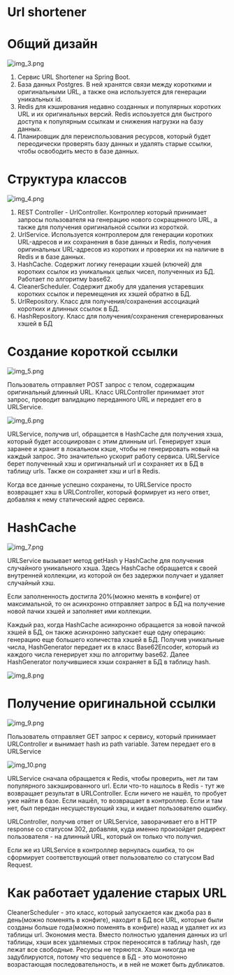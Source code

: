 # Url shortener

# Общий дизайн

![img_3.png](img_3.png)

1. Сервис URL Shortener на Spring Boot.
2. База данных Postgres. В ней хранятся связи между короткими и оригинальными URL, а также она используется для
   генерации уникальных id.
3. Redis для кэширования недавно созданных и популярных коротких URL и их оригинальных версий. Redis испоьзуется для
   быстрого доступа к популярным ссылкам и снижения нагрузки на базу данных.
4. Планировщик для переиспользования ресурсов, который будет переодически проверять базу данных и удалять старые ссылки,
   чтобы освободить место в базе данных.

# Структура классов

![img_4.png](img_4.png)

1. REST Controller - UrlController. Контроллер который принимает запросы пользователя на генерацию нового сокращенного
   URL, а также для получения оригинальной ссылки из короткой.
2. UrlService. Используется контроллером для генерации коротких URL-адресов и их сохранения в базе данных и Redis,
   получения оригинальных URL-адресов из коротких и проверки их на наличие в Redis и в базе данных.
3. HashCache. Содержит логику генерации хэшей (ключей) для коротких ссылок из уникальных целых чисел, полученных из БД.
   Работает по алгоритму base62.
4. CleanerScheduler. Содержит джобу для удаления устаревших коротких ссылок и перемещения их хэшей
   обратно в БД.
5. UrlRepository. Класс для получения/сохранения ассоциаций коротких и длинных ссылок в БД.
6. HashRepository. Класс для получения/сохранения сгенерированных хэшей в БД

# Создание короткой ссылки

![img_5.png](img_5.png)

Пользователь отправляет POST запрос с телом, содержащим оригинальный длинный URL. Класс URLController принимает этот
запрос, проводит валидацию переданного URL и передает его в URLService.

![img_6.png](img_6.png)

URLService, получив url, обращается в HashCache для получения хэша, который будет ассоциирован с этим длинным url.
Генерирует хэши заранее и хранит в локальном кэше, чтобы не генерировать новый на каждый запрос. Это значительно ускорит
работу сервиса.
URLService берет полученный хэш и оригинальный url и сохраняет их в БД в таблицу urls. Также он сохраняет хэш и url
в Redis.

Когда все данные успешно сохранены, то URLService просто возвращает хэш в URLController, который формирует из него
ответ, добавляя к нему статический адрес сервиса.

# HashCache

![img_7.png](img_7.png)

URLService вызывает метод getHash у HashCache для получения случайного уникального хэша. Здесь HashCache обращается к
своей внутренней коллекции, из которой он без задержки получает и удаляет случайный хэш.

Если заполненность достигла 20%(можно менять в конфиге) от максимальной, то он асинхронно отправляет запрос в БД на
получение новой пачки хэшей и заполняет ими коллекции.

Каждый раз, когда HashCache асинхронно обращается за новой пачкой хэшей в БД, он также асинхронно запускает еще одну
операцию: генерацию еще большего количества хэшей в БД.
Получив уникальные числа, HashGenerator передает их в класс Base62Encoder, который из каждого числа генерирует хэш
по алгоритму base62.
Далее HashGenerator получившиеся хэши сохраняет в БД в таблицу hash.

![img_8.png](img_8.png)

# Получение оригинальной ссылки

![img_9.png](img_9.png)

Пользователь отправляет GET запрос к сервису, который принимает URLController и вынимает hash из path variable.
Затем передает его в URLService

![img_10.png](img_10.png)

URLService сначала обращается к Redis, чтобы проверить, нет ли там популярного закэшированного url.
Если что-то нашлось в Redis - тут же возвращает результат в URLController. Если ничего не нашёл, то пробует уже найти в
базе. Если нашёл, то возвращает в контроллер. Если и там нет, был передан несуществующий хэш, и кидает
пользователю ошибку.

URLController, получив ответ от URLService, заворачивает его в HTTP response со статусом 302, добавляя, куда именно
произойдет редирект пользователя - на длинный URL, который он только что получил.

Если же из URLService в контроллер вернулась ошибка, то он сформирует соответствующий ответ пользователю со статусом
Bad Request.

# Как работает удаление старых URL

CleanerScheduler - это класс, который запускается как джоба раз в день(можно поменять в конфиге), находит в БД все URL,
которые были созданы больше года(можно поменять в конфиге) назад и удаляет их из таблицы url. Экономия места.
Вместо полностью удаления данных из url таблицы, хэши всех удаляемых строк переносятся в таблицу hash, где лежат
все свободные. Ресурсы не теряются.
Хэши никогда не задублируются, потому что sequence в БД - это монотонно возрастающая последовательность,
и в ней не может быть дубликатов.